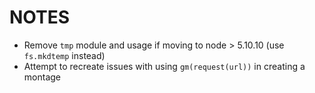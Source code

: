 # NOTES
* Remove `tmp` module and usage if moving to node > 5.10.10 (use `fs.mkdtemp` instead)
* Attempt to recreate issues with using `gm(request(url))` in creating a montage
